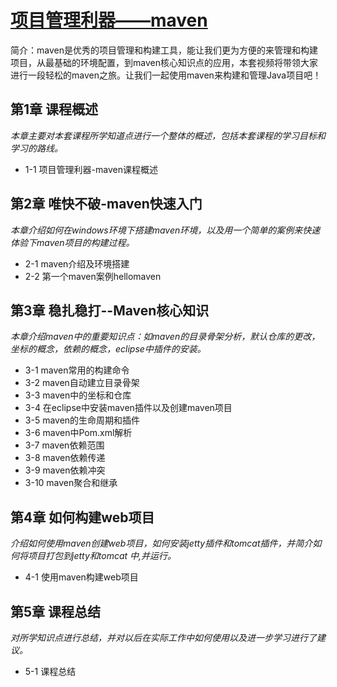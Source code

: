 # [项目管理利器——maven](https://www.imooc.com/learn/443)
简介：maven是优秀的项目管理和构建工具，能让我们更为方便的来管理和构建项目，从最基础的环境配置，到maven核心知识点的应用，本套视频将带领大家进行一段轻松的maven之旅。让我们一起使用maven来构建和管理Java项目吧！

## 第1章 课程概述
*本章主要对本套课程所学知道点进行一个整体的概述，包括本套课程的学习目标和学习的路线。*
- 1-1 项目管理利器-maven课程概述
 
## 第2章 唯快不破-maven快速入门
*本章介绍如何在windows环境下搭建maven环境，以及用一个简单的案例来快速体验下maven项目的构建过程。*
- 2-1 maven介绍及环境搭建
- 2-2 第一个maven案例hellomaven 
 
## 第3章 稳扎稳打--Maven核心知识
*本章介绍maven中的重要知识点：如maven的目录骨架分析，默认仓库的更改，坐标的概念，依赖的概念，eclipse中插件的安装。*
- 3-1 maven常用的构建命令
- 3-2 maven自动建立目录骨架 
- 3-3 maven中的坐标和仓库
- 3-4 在eclipse中安装maven插件以及创建maven项目 
- 3-5 maven的生命周期和插件
- 3-6 maven中Pom.xml解析
- 3-7 maven依赖范围
- 3-8 maven依赖传递
- 3-9 maven依赖冲突
- 3-10 maven聚合和继承 
 
## 第4章 如何构建web项目
*介绍如何使用maven创建web项目，如何安装jetty插件和tomcat插件，并简介如何将项目打包到jetty和tomcat 中,并运行。*
- 4-1 使用maven构建web项目 
 
## 第5章 课程总结
*对所学知识点进行总结，并对以后在实际工作中如何使用以及进一步学习进行了建议。*
- 5-1 课程总结 
